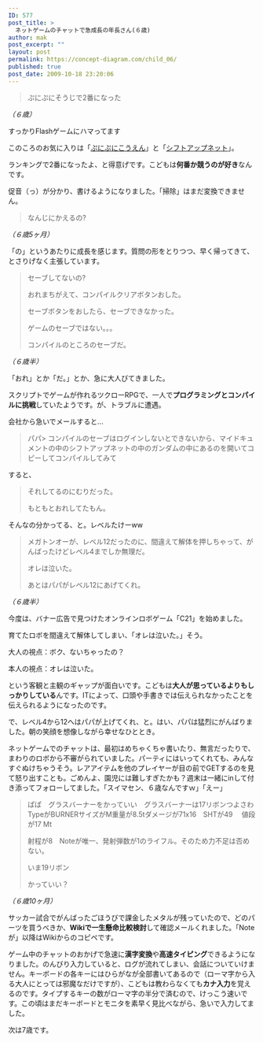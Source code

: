 ```yaml
---
ID: 577
post_title: >
  ネットゲームのチャットで急成長の年長さん(６歳)
author: mak
post_excerpt: ""
layout: post
permalink: https://concept-diagram.com/child_06/
published: true
post_date: 2009-10-18 23:20:06
---
```

<blockquote>ぷにぷにそうじで2番になった</blockquote>
<i>（６歳）</i>

すっかりFlashゲームにハマってます

このころのお気に入りは「<a href="http://netkun.com/puni/kouen/">ぷにぷにこうえん</a>」と「<a href="http://www.shiftup.net/">シフトアップネット</a>」。

ランキングで2番になったよ、と得意げです。こどもは<b>何番か競うのが好き</b>なんです。

促音（っ）が分かり、書けるようになりました。「掃除」はまだ変換できません。
<blockquote>なんじにかえるの?</blockquote>
<i>（６歳5ヶ月）</i>

「の」というあたりに成長を感じます。質問の形をとりつつ、早く帰ってきて、とさりげなく主張しています。
<blockquote>セーブしてないの?

おれまちがえて、コンパイルクリアボタンおした。

セーブボタンをおしたら、セーブできなかった。

ゲームのセーブではない。。。

コンパイルのところのセーブだ。</blockquote>
<i>（６歳半）</i>

「おれ」とか「だ。」とか、急に大人びてきました。

スクリプトでゲームが作れるツクローRPGで、一人で<b>プログラミングとコンパイルに挑戦</b>していたようです。が、トラブルに遭遇。

会社から急いでメールすると...
<blockquote>パパ&gt; コンパイルのセーブはログインしないとできないから、マイドキュメントの中のシフトアップネットの中のガンダムの中にあるのを開いてコピーしてコンパイルしてみて</blockquote>
すると、
<blockquote>それしてるのにむりだった。

もともとおれしてたもん。</blockquote>
そんなの分かってる、と。レベルたけーww
<blockquote>メガトンオーが、レベル12だったのに、間違えて解体を押しちゃって、がんばったけどレベル4までしか無理だ。

オレは泣いた。

あとはパパがレベル12にあげてくれ。</blockquote>
<i>（６歳半）</i>

今度は、バナー広告で見つけたオンラインロボゲーム「C21」を始めました。

育てたロボを間違えて解体してしまい、「オレは泣いた。」そう。

大人の視点：ボク、ないちゃったの？

本人の視点：オレは泣いた。

という客観と主観のギャップが面白いです。こどもは<b>大人が思っているよりもしっかりしている</b>んです。ITによって、口頭や手書きでは伝えられなかったことを伝えられるようになったのです。

で、レベル4から12へはパパが上げてくれ、と。はい、パパは猛烈にがんばりました。朝の笑顔を想像しながら幸せなひととき。

ネットゲームでのチャットは、最初はめちゃくちゃ書いたり、無言だったりで、まわりのロボから不審がられていました。パーティにはいってくれても、みんなすぐぬけちゃうそう。レアアイテムを他のプレイヤーが目の前でGETするのを見て怒り出すことも。ごめんよ、園児には難しすぎたかも？週末は一緒にinして付き添ってフォローしてました。「スイマセン、６歳なんですｗ」「えー」
<blockquote>ぱぱ　グラスバーナーをかっていい　グラスバーナーは17リボンつよさわ　TypeがBURNERサイズがM重量が8.5tダメージが71x16　SHTが49 　値段が17 Mt

射程が8　Noteが唯一、発射弾数が1のライフル。そのため力不足は否めない。

いま19リボン

かっていい？</blockquote>
<i>（６歳10ヶ月）</i>

サッカー試合でがんばったごほうびで課金したメタルが残っていたので、どのパーツを買うべきか、<b>Wikiで一生懸命比較検討</b>して確認メールくれました。「Noteが」以降はWikiからのコピペです。

ゲーム中のチャットのおかげで急速に<b>漢字変換</b>や<b>高速タイピング</b>できるようになりました。のんびり入力していると、ログが流れてしまい、会話についていけません。キーボードの各キーにはひらがなが全部書いてあるので（ローマ字から入る大人にとっては邪魔なだけですが）、こどもは教わらなくても<b>カナ入力</b>を覚えるのです。タイプするキーの数がローマ字の半分で済むので、けっこう速いです。この頃はまだキーボードとモニタを素早く見比べながら、急いで入力してました。

次は7歳です。